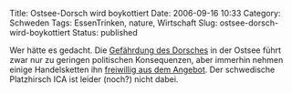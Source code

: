 Title: Ostsee-Dorsch wird boykottiert
Date: 2006-09-16 10:33
Category: Schweden
Tags: EssenTrinken, nature, Wirtschaft
Slug: ostsee-dorsch-wird-boykottiert
Status: published

Wer hätte es gedacht. Die [Gefährdung des
Dorsches](http://www.fiket.de/2006/07/03/dorsch-in-gefahr/) in der
Ostsee führt zwar nur zu geringen politischen Konsequenzen, aber
immerhin nehmen einige Handelsketten ihn [freiwillig aus dem
Angebot](http://www.sr.se/cgi-bin/International/nyhetssidor/artikel.asp?ProgramID=2108&Nyheter=&format=1&artikel=937316).
Der schwedische Platzhirsch ICA ist leider (noch?) nicht dabei.

